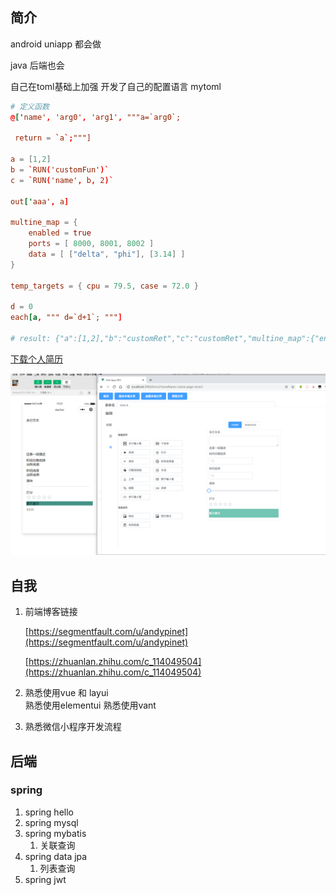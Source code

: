 
## 简介

android  uniapp  都会做

java 后端也会

自己在toml基础上加强 开发了自己的配置语言 mytoml

```toml
# 定义函数
@['name', 'arg0', 'arg1', """a=`arg0`;

 return = `a`;"""]

a = [1,2]
b = `RUN('customFun')`
c = `RUN('name', b, 2)`

out['aaa', a]

multine_map = {
    enabled = true
    ports = [ 8000, 8001, 8002 ]
    data = [ ["delta", "phi"], [3.14] ]
}

temp_targets = { cpu = 79.5, case = 72.0 }

d = 0
each[a, """ d=`d+1`; """]

# result: {"a":[1,2],"b":"customRet","c":"customRet","multine_map":{"enabled":true,"ports":[8000,8001,8002],"data":[["delta","phi"],[3.14]]},"temp_targets":{"cpu":79.5,"case":72},"d":2}
```

<a href="/crm/凌柏超-web前端-个人简历2.pdf" download="凌柏超的个人简历">下载个人简历</a>

<!-- 前端工程师只是程序员的一个专业方向, 因此我们首先应该是一个优秀的程序员.

1. 发现问题/解决问题/总结问题的能力(写写博客锻炼下自己的写作能力, 输出就是最好的学习)
2. 沟通能力/团队协作(各种软技能/辅助技能)
3. 主动做事的执行力(给你什么做什么 -> 没人给你时, 自己决定做什么, 思考怎么做, 为什么做)

然后再在前端这个专业方向上有更深入的研究

1. 跨平台前端开发 （实现小程序，web端通用，native也部分通用）
2. 提升个人的(前端)工作效率和工作质量
3. 提升用户体验, 通过技术驱动业务, 提升产品价值 -->
![](assets/images/toolapp1.png)


## 自我

1. 前端博客链接
   
   [https://segmentfault.com/u/andypinet](https://segmentfault.com/u/andypinet)
   
   [https://zhuanlan.zhihu.com/c_114049504](https://zhuanlan.zhihu.com/c_114049504)

2. 熟悉使用vue 和 layui  
   熟悉使用elementui
   熟悉使用vant 

3. 熟悉微信小程序开发流程

## 后端

### spring 

1. spring hello
2. spring mysql
3. spring mybatis
   1. 关联查询
4. spring data jpa
   1. 列表查询
5. spring jwt




